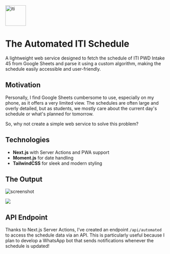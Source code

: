 <img src="https://github.com/user-attachments/assets/1eb57988-db53-4dd5-a23d-189deda75de3" alt="iti" width="64" />  

# The Automated ITI Schedule


A lightweight web service designed to fetch the schedule of ITI PWD Intake 45 from Google Sheets and parse it using a custom algorithm, making the schedule easily accessible and user-friendly.  

## Motivation  
Personally, I find Google Sheets cumbersome to use, especially on my phone, as it offers a very limited view. The schedules are often large and overly detailed, but as students, we mostly care about the current day's schedule or what's planned for tomorrow.  

So, why not create a simple web service to solve this problem?  

## Technologies  

- **Next.js** with Server Actions and PWA support  
- **Moment.js** for date handling  
- **TailwindCSS** for sleek and modern styling  

## The Output  

![screenshot](https://github.com/user-attachments/assets/6e40449d-4144-42d6-a0cf-34581648f6a4)  

![](https://img.shields.io/badge/next.js-fff?style=for-the-badge&logo=nextdotjs&logoColor=black)  

## API Endpoint  
Thanks to Next.js Server Actions, I’ve created an endpoint `/api/automated` to access the schedule data via an API. This is particularly useful because I plan to develop a WhatsApp bot that sends notifications whenever the schedule is updated!  
